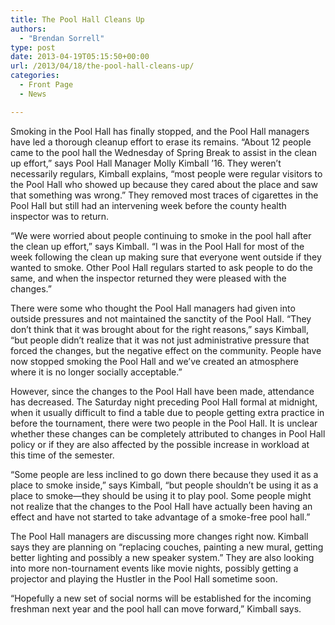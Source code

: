 ```yaml
---
title: The Pool Hall Cleans Up
authors: 
  - "Brendan Sorrell"
type: post
date: 2013-04-19T05:15:50+00:00
url: /2013/04/18/the-pool-hall-cleans-up/
categories:
  - Front Page
  - News

---
```

Smoking in the Pool Hall has finally stopped, and the Pool Hall managers have led a thorough cleanup effort to erase its remains. “About 12 people came to the pool hall the Wednesday of Spring Break to assist in the clean up effort,” says Pool Hall Manager Molly Kimball ’16. They weren’t necessarily regulars, Kimball explains, “most people were regular visitors to the Pool Hall who showed up because they cared about the place and saw that something was wrong.” They removed most traces of cigarettes in the Pool Hall but still had an intervening week before the county health inspector was to return.

“We were worried about people continuing to smoke in the pool hall after the clean up effort,” says Kimball. “I was in the Pool Hall for most of the week following the clean up making sure that everyone went outside if they wanted to smoke. Other Pool Hall regulars started to ask people to do the same, and when the inspector returned they were pleased with the changes.”

There were some who thought the Pool Hall managers had given into outside pressures and not maintained the sanctity of the Pool Hall. “They don’t think that it was brought about for the right reasons,” says Kimball, “but people didn’t realize that it was not just administrative pressure that forced the changes, but the negative effect on the community. People have now stopped smoking the Pool Hall and we’ve created an atmosphere where it is no longer socially acceptable.”

However, since the changes to the Pool Hall have been made, attendance has decreased. The Saturday night preceding Pool Hall formal at midnight, when it usually difficult to find a table due to people getting extra practice in before the tournament, there were two people in the Pool Hall. It is unclear whether these changes can be completely attributed to changes in Pool Hall policy or if they are also affected by the possible increase in workload at this time of the semester.

“Some people are less inclined to go down there because they used it as a place to smoke inside,” says Kimball, “but people shouldn’t be using it as a place to smoke—they should be using it to play pool. Some people might not realize that the changes to the Pool Hall have actually been having an effect and have not started to take advantage of a smoke-free pool hall.”

The Pool Hall managers are discussing more changes right now. Kimball says they are planning on “replacing couches, painting a new mural, getting better lighting and possibly a new speaker system.” They are also looking into more non-tournament events like movie nights, possibly getting a projector and playing the Hustler in the Pool Hall sometime soon.

“Hopefully a new set of social norms will be established for the incoming freshman next year and the pool hall can move forward,” Kimball says.